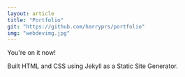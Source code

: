 ```yaml
---
layout: article
title: "Portfolio"
git: "https://github.com/harryprs/portfolio"
img: "webdevimg.jpg"
---
```


You're on it now! 

Built HTML and CSS using Jekyll as a Static Site Generator.